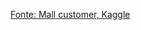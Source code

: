 [Fonte: Mall customer, Kaggle](https://www.kaggle.com/vjchoudhary7/customer-segmentation-tutorial-in-python/version/1)

